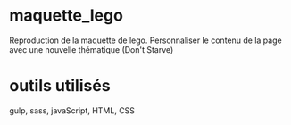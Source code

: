 # maquette_lego

Reproduction de la maquette de lego. Personnaliser le contenu de la page avec une nouvelle thématique (Don't Starve)

# outils utilisés

gulp, sass, javaScript, HTML, CSS
